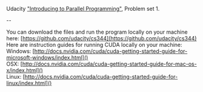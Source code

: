 Udacity ["Introducing to Parallel Programming"](https://classroom.udacity.com/courses/cs344/lessons/55120467), Problem set 1.

--

You can download the files and run the program locally on your machine here: [https://github.com/udacity/cs344](https://github.com/udacity/cs344) Here are instruction guides for running CUDA locally on your machine: 	
Windows: [http://docs.nvidia.com/cuda/cuda-getting-started-guide-for-microsoft-windows/index.html]() 	
OSX: [http://docs.nvidia.com/cuda/cuda-getting-started-guide-for-mac-os-x/index.html]() 	
Linux: [http://docs.nvidia.com/cuda/cuda-getting-started-guide-for-linux/index.html]()